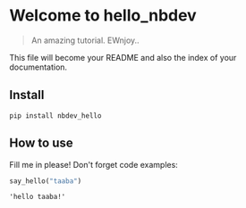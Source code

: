 # Welcome to hello_nbdev
> An amazing tutorial. EWnjoy..


This file will become your README and also the index of your documentation.

## Install

`pip install nbdev_hello`

## How to use

Fill me in please! Don't forget code examples:

```python
say_hello("taaba")
```




    'hello taaba!'


